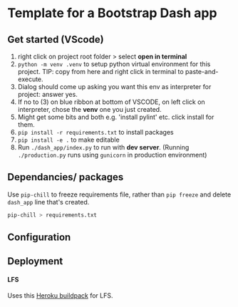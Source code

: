 # Template for a Bootstrap Dash app



## Get started (VScode) 

1. right click on project root folder > select **open in terminal**
2. `python -m venv .venv` to setup python virtual environment for this project. TIP: copy from here and right click in terminal to paste-and-execute.
3. Dialog should come up asking you want this env as interpreter for project: answer yes.
4. If no to (3) on blue ribbon at bottom of VSCODE, on left click on interpreter, chose the **venv** one you just created.
5. Might get some bits and both e.g. 'install pylint' etc. click install for them.
6. `pip install -r requirements.txt` to install packages
7. `pip install -e .` to make editable
8. Run `./dash_app/index.py` to run with **dev server**. (Running `./production.py` runs using `gunicorn` in production environment)

## Dependancies/ packages

Use `pip-chill` to freeze requirements file, rather than `pip freeze` and delete `dash_app` line that's created.

``` bash
pip-chill > requirements.txt
```

## Configuration



## Deployment


#### LFS

Uses this [Heroku buildpack](https://github.com/radian-software/heroku-buildpack-git-lfs) for LFS.

